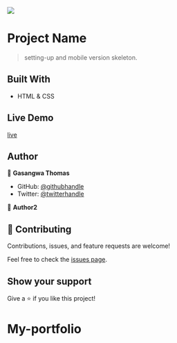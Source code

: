 
![](https://img.shields.io/badge/Microverse-blueviolet)

# Project Name

> setting-up and mobile version skeleton.


## Built With

- HTML & CSS

## Live Demo
   [live](https://gasangw.github.io/My-portfolio/)

## Author

👤 **Gasangwa Thomas**

- GitHub: [@githubhandle](https://github.com/gasangw)
- Twitter: [@twitterhandle](https://twitter.com/ThomasGasangwa)

👤 **Author2**

## 🤝 Contributing

Contributions, issues, and feature requests are welcome!

Feel free to check the [issues page](https://github.com/issues).

## Show your support

Give a ⭐️ if you like this project!



# My-portfolio


